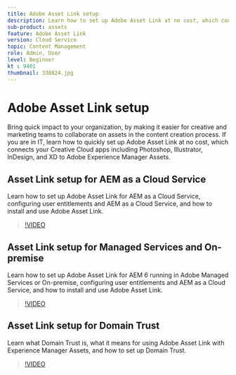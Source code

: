 ```yaml
---
title: Adobe Asset Link setup
description: Learn how to set up Adobe Asset Link at no cost, which connects your Creative Cloud apps including Photoshop, Illustrator, InDesign, and XD to Adobe Experience Manager Assets.
sub-product: assets
feature: Adobe Asset Link
version: Cloud Service
topic: Content Management
role: Admin, User
level: Beginner
kt : 9401
thumbnail: 338824.jpg
---
```

# Adobe Asset Link setup

Bring quick impact to your organization, by making it easier for creative and marketing teams to collaborate on assets in the content creation process. If you are in IT, learn how to quickly set up Adobe Asset Link at no cost, which connects your Creative Cloud apps including Photoshop, Illustrator, InDesign, and XD to Adobe Experience Manager Assets.

## Asset Link setup for AEM as a Cloud Service

Learn how to set up Adobe Asset Link for AEM as a Cloud Service, configuring user entitlements and AEM as a Cloud Service, and how to install and use Adobe Asset Link.

>[!VIDEO](https://video.tv.adobe.com/v/338824/?quality=12&learn=on)

## Asset Link setup for Managed Services and On-premise

Learn how to set up Adobe Asset Link for AEM 6 running in Adobe Managed Services or On-premise, configuring user entitlements and AEM as a Cloud Service, and how to install and use Adobe Asset Link.

>[!VIDEO](https://video.tv.adobe.com/v/338823/?quality=12&learn=on)


## Asset Link setup for Domain Trust

Learn what Domain Trust is, what it means for using Adobe Asset Link with Experience Manager Assets, and how to set up Domain Trust.

>[!VIDEO](https://video.tv.adobe.com/v/338825/?quality=12&learn=on)
